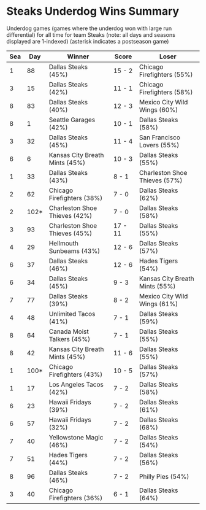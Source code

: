 # Steaks Underdog Wins Summary



Underdog games (games where the underdog won with large run differential) for all time for team Steaks (note: all days and seasons displayed are 1-indexed) (asterisk indicates a postseason game)


| Sea | Day | Winner | Score | Loser | 
| ------ |------ |------ |------ |------ |
| 1 | 88 | Dallas Steaks (45%) | 15 - 2 | Chicago Firefighters (55%) | 
| 3 | 15 | Dallas Steaks (42%) | 11 - 1 | Chicago Firefighters (58%) | 
| 8 | 83 | Dallas Steaks (40%) | 12 - 3 | Mexico City Wild Wings (60%) | 
| 8 | 1 | Seattle Garages (42%) | 10 - 1 | Dallas Steaks (58%) | 
| 3 | 32 | Dallas Steaks (45%) | 11 - 4 | San Francisco Lovers (55%) | 
| 6 | 6 | Kansas City Breath Mints (45%) | 10 - 3 | Dallas Steaks (55%) | 
| 1 | 33 | Dallas Steaks (43%) | 8 - 1 | Charleston Shoe Thieves (57%) | 
| 2 | 62 | Chicago Firefighters (38%) | 7 - 0 | Dallas Steaks (62%) | 
| 2 | 102* | Charleston Shoe Thieves (42%) | 7 - 0 | Dallas Steaks (58%) | 
| 3 | 93 | Charleston Shoe Thieves (45%) | 17 - 11 | Dallas Steaks (55%) | 
| 4 | 29 | Hellmouth Sunbeams (43%) | 12 - 6 | Dallas Steaks (57%) | 
| 6 | 37 | Dallas Steaks (46%) | 12 - 6 | Hades Tigers (54%) | 
| 6 | 34 | Dallas Steaks (45%) | 9 - 3 | Kansas City Breath Mints (55%) | 
| 7 | 77 | Dallas Steaks (39%) | 8 - 2 | Mexico City Wild Wings (61%) | 
| 4 | 48 | Unlimited Tacos (41%) | 7 - 1 | Dallas Steaks (59%) | 
| 8 | 64 | Canada Moist Talkers (45%) | 7 - 1 | Dallas Steaks (55%) | 
| 8 | 42 | Kansas City Breath Mints (45%) | 11 - 6 | Dallas Steaks (55%) | 
| 1 | 100* | Chicago Firefighters (43%) | 10 - 5 | Dallas Steaks (57%) | 
| 1 | 17 | Los Angeles Tacos (42%) | 7 - 2 | Dallas Steaks (58%) | 
| 6 | 23 | Hawaii Fridays (39%) | 7 - 2 | Dallas Steaks (61%) | 
| 6 | 57 | Hawaii Fridays (32%) | 7 - 2 | Dallas Steaks (68%) | 
| 7 | 40 | Yellowstone Magic (46%) | 7 - 2 | Dallas Steaks (54%) | 
| 7 | 51 | Hades Tigers (44%) | 7 - 2 | Dallas Steaks (56%) | 
| 8 | 96 | Dallas Steaks (46%) | 7 - 2 | Philly Pies (54%) | 
| 3 | 40 | Chicago Firefighters (36%) | 6 - 1 | Dallas Steaks (64%) | 


